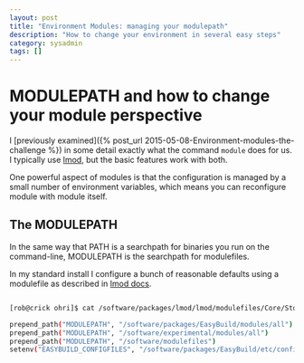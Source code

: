 ```yaml
---
layout: post
title: "Environment Modules: managing your modulepath"
description: "How to change your environment in several easy steps"
category: sysadmin
tags: []
---
```



# MODULEPATH and how to change your module perspective

I [previously examined]({% post_url 2015-05-08-Environment-modules-the-challenge %})  in some detail exactly what the command `module` does for us. I typically use [lmod](https://www.tacc.utexas.edu/research-development/tacc-projects/lmod), but the basic features work with both.

One powerful aspect of modules is that the configuration is managed by a small number of environment variables, which means you can reconfigure module with module itself.

## The MODULEPATH

In the same way that PATH is a searchpath for binaries you run on the command-line, MODULEPATH is the searchpath for modulefiles.

In my standard install I configure a bunch of reasonable defaults using a modulefile as described in [lmod docs](https://www.tacc.utexas.edu/research-development/tacc-projects/lmod/system-administrators-guide/providing-a-standard-set-of-modules).

```sh

[rob@crick ohri]$ cat /software/packages/lmod/lmod/modulefiles/Core/StdEnv.lua

prepend_path("MODULEPATH", "/software/packages/EasyBuild/modules/all")
prepend_path("MODULEPATH", "/software/experimental/modules/all")
prepend_path("MODULEPATH", "/software/modulefiles")
setenv("EASYBUILD_CONFIGFILES", "/software/packages/EasyBuild/etc/config.cfg")

```




